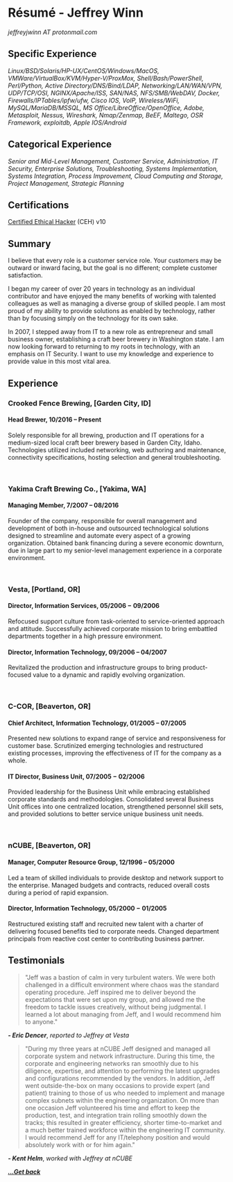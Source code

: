 # Résumé - Jeffrey Winn

*jeffreyjwinn AT protonmail.com*

## Specific Experience

*Linux/BSD/Solaris/HP-UX/CentOS/Windows/MacOS, VMWare/VirtualBox/KVM/Hyper-V/ProxMox, Shell/Bash/PowerShell, Perl/Python, Active Directory/DNS/Bind/LDAP, Networking/LAN/WAN/VPN, UDP/TCP/OSI, NGINX/Apache/ISS, SAN/NAS, NFS/SMB/WebDAV, Docker, Firewalls/IPTables/ipfw/ufw, Cisco IOS, VoIP, Wireless/WiFi, MySQL/MariaDB/MSSQL, MS Office/LibreOffice/OpenOffice, Adobe, Metasploit, Nessus, Wireshark, Nmap/Zenmap, BeEF, Maltego, OSR Framework, exploitdb, Apple IOS/Android*

## Categorical Experience

*Senior and Mid-Level Management, Customer Service, Administration, IT Security, Enterprise Solutions, Troubleshooting, Systems Implementation, Systems Integration, Process Improvement, Cloud Computing and Storage, Project Management, Strategic Planning*

## Certifications

[Certified Ethical Hacker](https://en.wikipedia.org/wiki/Certified_Ethical_Hacker) (CEH) v10

## Summary

I believe that every role is a customer service role. Your customers may be outward or inward facing, but the goal is no different; complete customer satisfaction.

I began my career of over 20 years in technology as an individual contributor and have enjoyed the many benefits of working with talented colleagues as well as managing a diverse group of skilled people. I am most proud of my ability to provide solutions as enabled by technology, rather than by focusing simply on the technology for its own sake.

In 2007, I stepped away from IT to a new role as entrepreneur and small business owner, establishing a craft beer brewery in Washington state. I am now looking forward to returning to my roots in technology, with an emphasis on IT Security. I want to use my knowledge and experience to provide value in this most vital area.

## Experience

### Crooked Fence Brewing, [Garden City, ID]

#### Head Brewer, 10/2016 – Present

Solely responsible for all brewing, production and IT operations for a medium-sized local craft beer brewery based in Garden City, Idaho. Technologies utilized included networking, web authoring and maintenance, connectivity specifications, hosting selection and general troubleshooting.

<br>

### Yakima Craft Brewing Co., [Yakima, WA]

#### Managing Member, 7/2007 – 08/2016

Founder of the company, responsible for overall management and development of both in-house and outsourced technological solutions designed to streamline and automate every aspect of a growing organization. Obtained bank financing during a severe economic downturn, due in large part to my senior-level management experience in a corporate environment.

<br>

### Vesta, [Portland, OR]

#### Director, Information Services, 05/2006 − 09/2006

Refocused support culture from task-oriented to service-oriented approach and attitude. Successfully achieved corporate mission to bring embattled departments together in a high pressure environment.

#### Director, Information Technology, 09/2006 – 04/2007

Revitalized the production and infrastructure groups to bring product-focused value to a dynamic and rapidly evolving organization.

<br>

### C-COR, [Beaverton, OR]

#### Chief Architect, Information Technology, 01/2005 – 07/2005

Presented new solutions to expand range of service and responsiveness for customer base. Scrutinized emerging technologies and restructured existing processes, improving the effectiveness of IT for the company as a whole.

#### IT Director, Business Unit, 07/2005 − 02/2006

Provided leadership for the Business Unit while embracing established corporate standards and methodologies. Consolidated several Business Unit offices into one centralized location, strengthened personnel skill sets, and provided solutions to better service unique business unit needs.

<br>

### nCUBE, [Beaverton, OR]

#### Manager, Computer Resource Group, 12/1996 – 05/2000

Led a team of skilled individuals to provide desktop and network support to the enterprise. Managed budgets and contracts, reduced overall costs during a period of rapid expansion.

#### Director, Information Technology, 05/2000 − 01/2005

Restructured existing staff and recruited new talent with a charter of delivering focused benefits tied to corporate needs. Changed department principals from reactive cost center to contributing business partner.

## Testimonials

> "Jeff was a bastion of calm in very turbulent waters. We were both challenged in a difficult environment where chaos was the standard operating procedure. Jeff inspired me to deliver beyond the expectations that were set upon my group, and allowed me the freedom to tackle issues creatively, without being judgmental. I learned a lot about managing from Jeff, and I would recommend him to anyone."
  
***- Eric Dencer***, *reported to Jeffrey at Vesta*

> "During my three years at nCUBE Jeff designed and managed all corporate system and network infrastructure. During this time, the corporate and engineering networks ran smoothly due to his diligence, expertise, and attention to performing the latest upgrades and configurations recommended by the vendors. In addition, Jeff went outside-the-box on many occasions to provide expert (and patient) training to those of us who needed to implement and manage complex subnets within the engineering organization. On more than one occasion Jeff volunteered his time and effort to keep the production, test, and integration train rolling smoothly down the tracks; this resulted in greater efficiency, shorter time-to-market and a much better trained workforce within the engineering IT community. I would recommend Jeff for any IT/telephony position and would absolutely work with or for him again."

  ***- Kent Helm***, *worked with Jeffrey at nCUBE*

[***...Get back***](../miscellaneous.html)
